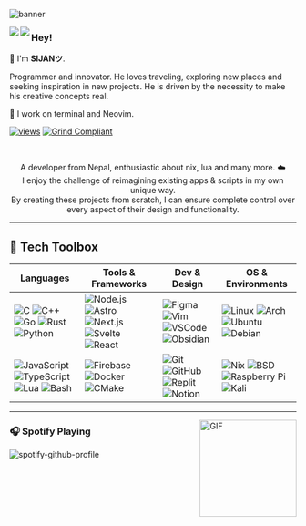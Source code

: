 ![banner](assets/banner.png)

<img align="left" src="https://raw.githubusercontent.com/sijanthapa171/sijanthapa171/refs/heads/main/assets/ratatui-spin-dark.gif#gh-dark-mode-only">
<img align="left" src="https://raw.githubusercontent.com/sijanthapa171/sijanthapa171/refs/heads/main/assets/ratatui-spin-light.gif#gh-light-mode-only">

### Hey!

👾 I'm **SIJANツ**.

Programmer and innovator. He loves traveling, exploring new places and seeking inspiration in new projects. He is driven by the necessity to make his creative concepts real.

🐁 I work on terminal and Neovim.

 [![views](https://komarev.com/ghpvc/?username=sijanthapa171&style=flat&color=313131&label=views&abbreviated=true)](https://github.com/sijanthapa171) [![Grind Compliant](https://img.shields.io/badge/Grind-Compliant-blue?style=flat&labelColor=545454&color=313131)](https://github.com/grindhousedev/grindlines)

<br>

<p align="center">
  A developer from Nepal, enthusiastic about nix, lua and many more. ☁️ 
  <br/>I enjoy the challenge of reimagining existing apps & scripts in my own unique way.
  <br/>By creating these projects from scratch, I can ensure complete control over every aspect of their design and functionality.
</p>

---
## 🧰 Tech Toolbox

| Languages | Tools & Frameworks | Dev & Design | OS & Environments |
|----------|--------------------|--------------|-------------------|
| ![C](https://skillicons.dev/icons?i=c) ![C++](https://skillicons.dev/icons?i=cpp) ![Go](https://skillicons.dev/icons?i=go) ![Rust](https://skillicons.dev/icons?i=rust) ![Python](https://skillicons.dev/icons?i=python) | ![Node.js](https://skillicons.dev/icons?i=nodejs) ![Astro](https://skillicons.dev/icons?i=astro) ![Next.js](https://skillicons.dev/icons?i=nextjs) ![Svelte](https://skillicons.dev/icons?i=svelte) ![React](https://skillicons.dev/icons?i=react) | ![Figma](https://skillicons.dev/icons?i=figma) ![Vim](https://skillicons.dev/icons?i=vim) ![VSCode](https://skillicons.dev/icons?i=vscode) ![Obsidian](https://skillicons.dev/icons?i=obsidian) | ![Linux](https://skillicons.dev/icons?i=linux) ![Arch](https://skillicons.dev/icons?i=arch) ![Ubuntu](https://skillicons.dev/icons?i=ubuntu) ![Debian](https://skillicons.dev/icons?i=debian) |
| ![JavaScript](https://skillicons.dev/icons?i=js) ![TypeScript](https://skillicons.dev/icons?i=ts) ![Lua](https://skillicons.dev/icons?i=lua)  ![Bash](https://skillicons.dev/icons?i=bash) | ![Firebase](https://skillicons.dev/icons?i=firebase) ![Docker](https://skillicons.dev/icons?i=docker) ![CMake](https://skillicons.dev/icons?i=cmake) | ![Git](https://skillicons.dev/icons?i=git) ![GitHub](https://skillicons.dev/icons?i=github) ![Replit](https://skillicons.dev/icons?i=replit) ![Notion](https://skillicons.dev/icons?i=notion) | ![Nix](https://skillicons.dev/icons?i=nix) ![BSD](https://skillicons.dev/icons?i=bsd) ![Raspberry Pi](https://skillicons.dev/icons?i=raspberrypi) ![Kali](https://skillicons.dev/icons?i=kali) |

---

 <img align="right" alt="GIF" height="170px" src="https://media.giphy.com/media/J5B1Y8QZnzXXbLQIBu/giphy.gif" />
 
 ### 🎧 Spotify Playing
 ![spotify-github-profile](https://spotify-github-profile.kittinanx.com/api/view?uid=317q6jzgjyc6imfq5nonsi4qmm6q&cover_image=true&theme=novatorem&bar_color=ff3c74&bar_color_cover=false)
